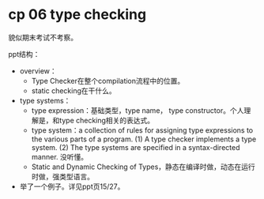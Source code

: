 # cp 06 type checking

貌似期末考试不考察。

ppt结构：

- overview：
  - Type Checker在整个compilation流程中的位置。
  - static checking在干什么。
- type systems：
  - type expression：基础类型，type name， type constructor。个人理解是，和type checking相关的表达式。
  - type system：a collection of rules for assigning type expressions to the various parts of a program. (1) A type checker implements a type system. (2) The type systems are specified in a syntax-directed manner. 没听懂。
  - Static and Dynamic Checking of Types，静态在编译时做，动态在运行时做，强类型语言。
- 举了一个例子。详见ppt页15/27。





